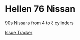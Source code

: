 # Hellen 76 Nissan

90s Nissans from 4 to 8 cylinders

[Issue Tracker](https://github.com/gerefi/hellen76nissan-issues)
